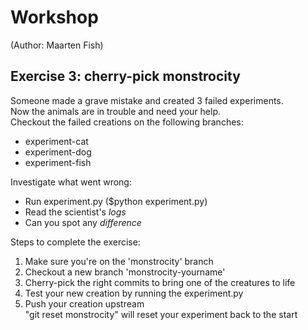 # Workshop
(Author: Maarten Fish)

## __Exercise 3: cherry-pick monstrocity__

Someone made a grave mistake and created 3 failed experiments.  
Now the animals are in trouble and need your help.  
Checkout the failed creations on the following branches:  
+ experiment-cat  
+ experiment-dog  
+ experiment-fish  

Investigate what went wrong:  
+ Run experiment.py ($python experiment.py)  
+ Read the scientist's *logs*  
+ Can you spot any *difference*  

Steps to complete the exercise:  
1. Make sure you're on the 'monstrocity' branch  
2. Checkout a new branch 'monstrocity-yourname'  
3. Cherry-pick the right commits to bring one of the creatures to life  
4. Test your new creation by running the experiment.py  
5. Push your creation upstream  
"git reset monstrocity" will reset your experiment back to the start  
